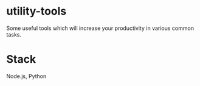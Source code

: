 # utility-tools
Some useful tools which will increase your productivity in various common tasks.

# Stack
Node.js, Python
